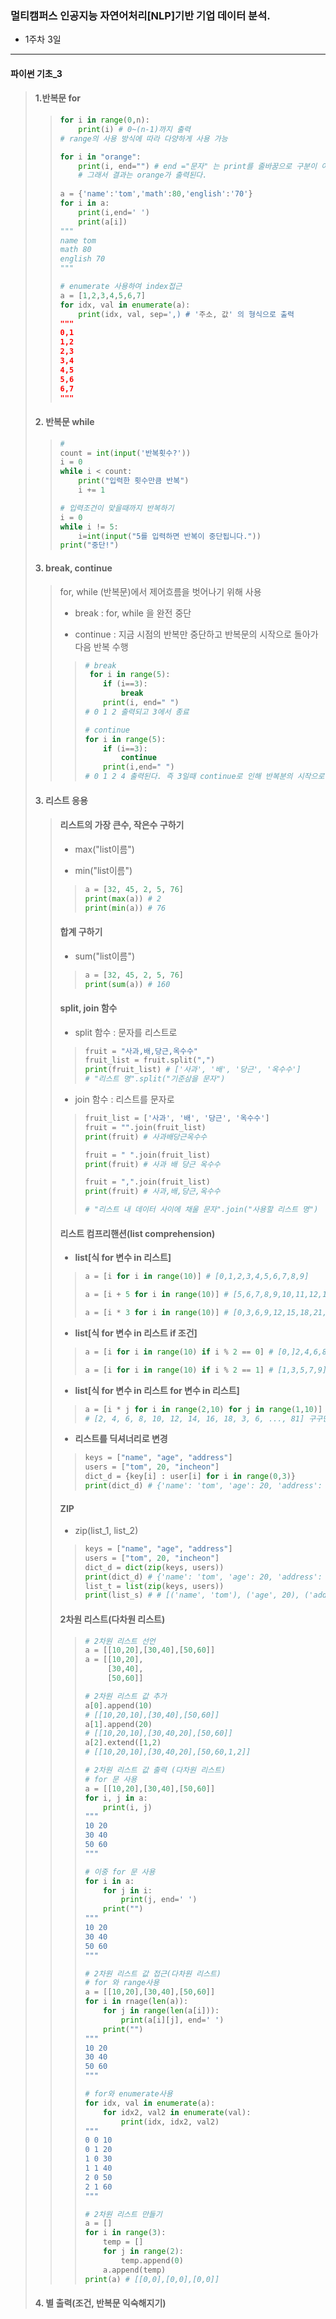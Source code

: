 ### 멀티캠퍼스 인공지능 자연어처리[NLP]기반 기업 데이터 분석.
- 1주차 3일
---
#### 파이썬 기초_3
> #### 1.반복문 for
>> ```Python
>> for i in range(0,n): 
>>     print(i) # 0~(n-1)까지 출력
>> # range의 사용 방식에 따라 다양하게 사용 가능
>> 
>> for i in "orange":
>>     print(i, end="") # end ="문자" 는 print를 줄바꿈으로 구분이 아닌 해당 문자로 구분
>>     # 그래서 결과는 orange가 출력된다.
>>     
>> a = {'name':'tom','math':80,'english':'70'}
>> for i in a:
>>     print(i,end=' ')
>>     print(a[i])
>> """
>> name tom
>> math 80
>> english 70
>> """
>> 
>> # enumerate 사용하여 index접근
>> a = [1,2,3,4,5,6,7]
>> for idx, val in enumerate(a):
>>     print(idx, val, sep=',) # '주소, 값' 의 형식으로 출력
>>"""
>> 0,1
>> 1,2
>> 2,3
>> 3,4
>> 4,5
>> 5,6
>> 6,7
>> """
> #### 2. 반복문 while
>> ```Python
>> # 
>> count = int(input('반복횟수?'))
>> i = 0
>> while i < count:
>>     print("입력한 횟수만큼 반복")
>>     i += 1
>> 
>> # 입력조건이 맞을때까지 반복하기
>> i = 0
>> while i != 5:
>>     i=int(input("5를 입력하면 반복이 중단됩니다."))
>> print("중단!")
>> ```
> #### 3. break, continue
>> for, while (반복문)에서 제어흐름을 벗어나기 위해 사용
>> - break : for, while 을 완전 중단
>> 
>> - continue : 지금 시점의 반복만 중단하고 반복문의 시작으로 돌아가 다음 반복 수행
>> 
>>> ```Python
>>> # break
>>>  for i in range(5):
>>>     if (i==3):
>>>         break
>>>     print(i, end=" ")
>>> # 0 1 2 출력되고 3에서 종료
>>> 
>>> # continue
>>> for i in range(5):
>>>     if (i==3):
>>>         continue
>>>     print(i,end=" ")
>>> # 0 1 2 4 출력된다. 즉 3일때 continue로 인해 반복분의 시작으로 돌아가 다음 순번의 반복 수행
>>>``` 
>>
> #### 3. 리스트 응용
>> #### 리스트의 가장 큰수, 작은수 구하기
>> - max("list이름")
>> 
>> - min("list이름")
>>> ```Python
>>> a = [32, 45, 2, 5, 76]
>>> print(max(a)) # 2
>>> print(min(a)) # 76
>>> ```
>> #### 합계 구하기
>> - sum("list이름")
>>> ```Python
>>> a = [32, 45, 2, 5, 76]
>>> print(sum(a)) # 160
>>> ```
>> #### split, join 함수
>> - split 함수 : 문자를 리스트로
>>> ```Python
>>> fruit = "사과,배,당근,옥수수"
>>> fruit_list = fruit.split(",")
>>> print(fruit_list) # ['사과', '배', '당근', '옥수수']
>>> # "리스트 명".split("기준삼을 문자")
>>> ```
>> - join 함수 : 리스트를 문자로
>>> ```Python
>>> fruit_list = ['사과', '배', '당근', '옥수수']
>>> fruit = "".join(fruit_list)
>>> print(fruit) # 사과배당근옥수수
>>> 
>>> fruit = " ".join(fruit_list)
>>> print(fruit) # 사과 배 당근 옥수수
>>> 
>>> fruit = ",".join(fruit_list)
>>> print(fruit) # 사과,배,당근,옥수수
>>> 
>>> # "리스트 내 데이터 사이에 채울 문자".join("사용할 리스트 명")
>>> ```
>> #### 리스트 컴프리핸션(list comprehension)
>> - **list[식 for 변수 in 리스트]**
>>> ```Python
>>> a = [i for i in range(10)] # [0,1,2,3,4,5,6,7,8,9]
>>> 
>>> a = [i + 5 for i in range(10)] # [5,6,7,8,9,10,11,12,13,14]
>>> 
>>> a = [i * 3 for i in range(10)] # [0,3,6,9,12,15,18,21,24,27]
>>> ```
>> - **list[식 for 변수 in 리스트 if 조건]**
>>> ```Python
>>> a = [i for i in range(10) if i % 2 == 0] # [0,]2,4,6,8]
>>>
>>> a = [i for i in range(10) if i % 2 == 1] # [1,3,5,7,9]
>>> ```
>> - **list[식 for 변수 in 리스트 for 변수 in 리스트]**
>>> ```Python
>>> a = [i * j for i in range(2,10) for j in range(1,10)]
>>> # [2, 4, 6, 8, 10, 12, 14, 16, 18, 3, 6, ..., 81] 구구단 출력
>>> ```
>> - **리스트를 딕셔너리로 변경**
>>> ```Python
>>> keys = ["name", "age", "address"]
>>> users = ["tom", 20, "incheon"]
>>> dict_d = {key[i] : user[i] for i in range(0,3)}
>>> print(dict_d) # {'name': 'tom', 'age': 20, 'address': 'incheon'}
>>> ``` 
>> #### ZIP
>> - zip(list_1, list_2)
>>> ```Python
>>> keys = ["name", "age", "address"]
>>> users = ["tom", 20, "incheon"]
>>> dict_d = dict(zip(keys, users))
>>> print(dict_d) # {'name': 'tom', 'age': 20, 'address': 'incheon'}
>>> list_t = list(zip(keys, users))
>>> print(list_s) # # [('name', 'tom'), ('age', 20), ('address','incheon')]
>>> ```
>> #### 2차원 리스트(다차원 리스트)
>>> ```Python
>>> # 2차원 리스트 선언
>>> a = [[10,20],[30,40],[50,60]]
>>> a = [[10,20],
>>>      [30,40],
>>>      [50,60]]
>>> 
>>> # 2차원 리스트 값 추가
>>> a[0].append(10)
>>> # [[10,20,10],[30,40],[50,60]]
>>> a[1].append(20)
>>> # [[10,20,10],[30,40,20],[50,60]]
>>> a[2].extend([1,2)
>>> # [[10,20,10],[30,40,20],[50,60,1,2]]
>>> 
>>> # 2차원 리스트 값 출력 (다차원 리스트)
>>> # for 문 사용
>>> a = [[10,20],[30,40],[50,60]]
>>> for i, j in a:
>>>     print(i, j)
>>> """
>>> 10 20
>>> 30 40
>>> 50 60
>>> """
>>> 
>>> # 이중 for 문 사용
>>> for i in a:
>>>     for j in i:
>>>         print(j, end=' ')
>>>     print("")
>>> """
>>> 10 20
>>> 30 40
>>> 50 60
>>> """
>>> 
>>> # 2차원 리스트 값 접근(다차원 리스트)
>>> # for 와 range사용
>>> a = [[10,20],[30,40],[50,60]]
>>> for i in rnage(len(a)):
>>>     for j in range(len(a[i])):
>>>         print(a[i][j], end=' ')
>>>     print("")
>>> """
>>> 10 20
>>> 30 40
>>> 50 60
>>> """
>>> 
>>> # for와 enumerate사용
>>> for idx, val in enumerate(a):
>>>     for idx2, val2 in enumerate(val):
>>>         print(idx, idx2, val2)
>>> """
>>> 0 0 10
>>> 0 1 20
>>> 1 0 30
>>> 1 1 40
>>> 2 0 50
>>> 2 1 60
>>> """
>>> 
>>> # 2차원 리스트 만들기
>>> a = []
>>> for i in range(3):
>>>     temp = []
>>>     for j in range(2):
>>>         temp.append(0)
>>>     a.append(temp)
>>> print(a) # [[0,0],[0,0],[0,0]]
>>> ```
>>
> #### 4. 별 출력(조건, 반복문 익숙해지기)
